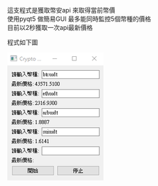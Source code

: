 這支程式是獲取幣安api 來取得當前幣價  
使用pyqt5 做簡易GUI 最多能同時監控5個幣種的價格  
目前以2秒獲取一次api最新價格  

程式如下圖  

![image](https://github.com/love8585962/Crypto-Price/blob/main/crypto_example.png)  
